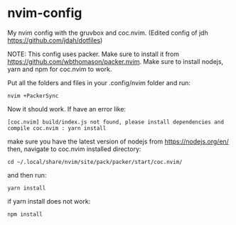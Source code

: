 # nvim-config
My nvim config with the gruvbox and coc.nvim. (Edited config of jdh https://github.com/jdah/dotfiles)

NOTE: This config uses packer. Make sure to install it from https://github.com/wbthomason/packer.nvim. Make sure to install nodejs, yarn and npm for coc.nvim to work.

Put all the folders and files in your .config/nvim folder and run:

```
nvim +PackerSync
```
Now it should work. If have an error like: 

```
[coc.nvim] build/index.js not found, please install dependencies and compile coc.nvim : yarn install
```
make sure you have the latest version of nodejs from https://nodejs.org/en/ then, navigate to coc.nvim installed directory:

```
cd ~/.local/share/nvim/site/pack/packer/start/coc.nvim/
```

and then run:

```
yarn install
```

if yarn install does not work:

```
npm install
```
